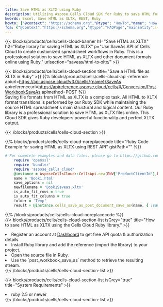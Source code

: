```yaml
---
title: Save HTML as XLTX using Ruby 
description: Utilizing Aspose.Cells Cloud SDK for Ruby to save HTML format file as XLTX format file. 
kwords: Excel, Save HTML as XLTX, REST, Ruby
howto: {"@context": "https://schema.org","@type": "HowTo","name": "How to save HTML as XLTX using the Cells Cloud Ruby library.","description": "How to save HTML as XLTX using the Cells Cloud Ruby library.","image": {"@type": "ImageObject"},"url": "/ruby/saveas/html-to-xltx/","step": [{ "@type": "HowToStep","name": "How to save HTML as XLTX using the Cells Cloud Ruby library. step 1", "image": {"@type": "ImageObject",},"url": "/ruby/saveas/html-to-xltx/","text": "Register an account at <a href='https://dashboard.aspose.cloud/'>Dashboard</a> to get free API quota & authorization details",},{ "@type": "HowToStep","name": "How to save HTML as XLTX using the Cells Cloud Ruby library. step 1", "image": {"@type": "ImageObject",},"url": "/ruby/saveas/html-to-xltx/","text": "Install Ruby library and add the reference (import the library) to your project.",},{ "@type": "HowToStep","name": "How to save HTML as XLTX using the Cells Cloud Ruby library. step 1", "image": {"@type": "ImageObject",},"url": "/ruby/saveas/html-to-xltx/","text": "Open the source file in Ruby.",},{ "@type": "HowToStep","name": "How to save HTML as XLTX using the Cells Cloud Ruby library. step 1", "image": {"@type": "ImageObject",},"url": "/ruby/saveas/html-to-xltx/","text": "Use the `post_workbook_save_as` method to retrieve the resulting stream.",}, ],"supply": {"@type": "HowToSupply","name": "document"},"tool": [{"@type": "HowToTool","name": "RubyMine, Visual Studio Code, Aptana Studio, NetBeans"},{"@type": "HowToTool","name": "Aspose Cells"}],"totalTime": "PT6M"}
fqa: {"@context":"https://schema.org","@type":"FAQPage","mainEntity":[{"@type":"Question","name":"Why save file as other formats file in C# using REST API?","acceptedAnswer":{"@type":"Answer","text":"Documents are encoded in many ways, and some files may be incompatible with the software you use. To open and read such files, just save them as appropriate file formats.<br/><ol><li>Install .NET SDK and add the reference (import the library) to your project.</li><li>Open the source file in C# using REST API.</li><li>Call the PostWorkbookSaveAsRequest() method, passing an output filename with required extension.</li><li>Get the result of save as a separate file.</li></ol>"}},{"@type":"Question","name":"What file formats can I save as with your C# library?","acceptedAnswer":{"@type":"Answer","text":"We support a variety of file formats for conversion using .NET library, including XLSX, Excel, xls , PDF, CSV, HTML, Markdown, XML, PNG, JPG, TIFF, Json, TXT and many more."}},{"@type":"Question","name":"What is the maximum allowed file size for conversion using this .NET library?","acceptedAnswer":{"@type":"Answer","text":"There are no file size limits for format conversions using .NET library."}}]}
---
```



{{< blocks/products/cells/cells-cloud-banner h1="Save HTML as XLTX" h2="Ruby library for saving HTML as XLTX" p="Use SaveAs API of Cells Cloud to create customized spreadsheet workflows in Ruby. This is a professional solution to save HTML as XLTX and other document formats online using Ruby." urlsection="saveas/html-to-xltx/" >}}

{{< blocks/products/cells/cells-cloud-section  title="Save a HTML file as XLTX in Ruby" >}}
{{% blocks/products/cells/cells-cloud-api-reference  apiurl=https://api.aspose.cloud/v3.0/cells/{name}/SaveAs  apireferenceurl=https://apireference.aspose.cloud/cells/#/Conversion/PostWorkbookSaveAs  apimethod=POST %}}
<br/>
Saving file formats from HTML as XLTX is a complex task. All HTML to XLTX format transitions is performed by our Ruby SDK while maintaining the source HTML spreadsheet's main structural and logical content. Our Ruby library is a professional solution to save HTML as XLTX files online. This Cloud SDK gives Ruby developers powerful functionality and perfect XLTX output.

{{< /blocks/products/cells/cells-cloud-section >}}

{{% blocks/products/cells/cells-cloud-noreplacecode title="Ruby Code Example for saving HTML as XLTX using REST API" gistPath="" %}}
  
```ruby
# For complete examples and data files, please go to https://github.com/aspose-cells-cloud/aspose-cells-cloud-ruby/
    require 'openssl'
    require 'bundler'
    require 'aspose_cells_cloud'
    @instance = AsposeCellsCloud::CellsApi.new(ENV['ProductClientId'],ENV['ProductClientSecret'])
    name = 'Book1.html'
    save_options = nil
    newfilename = 'Book1Saveas.xltx'
    is_auto_fit_rows = true
    is_auto_fit_columns = true
    folder = 'Temp'
    result = @instance.cells_save_as_post_document_save_as(name, { :save_options=>save_options, :newfilename=>(folder+"/"+newfilename), :is_auto_fit_rows=>is_auto_fit_rows, :is_auto_fit_columns=>is_auto_fit_columns, :folder=>folder})
```
  
{{% /blocks/products/cells/cells-cloud-noreplacecode  %}}
<br/>
{{< blocks/products/cells/cells-cloud-section-list isGrey="true"  title="How to save HTML as XLTX using the Cells Cloud Ruby library." >}}
<li>Register an account at <a href="https://dashboard.aspose.cloud/">Dashboard</a> to get free API quota & authorization details</li>
<li>Install Ruby library and add the reference (import the library) to your project.</li>
<li>Open the source file in Ruby.</li>
<li>Use the `post_workbook_save_as` method to retrieve the resulting stream.</li>
{{< /blocks/products/cells/cells-cloud-section-list >}}

{{< blocks/products/cells/cells-cloud-section-list isGrey="true"  title="System Requirements" >}}
<li>ruby 2.5 or newer</li>
{{< /blocks/products/cells/cells-cloud-section-list >}}
